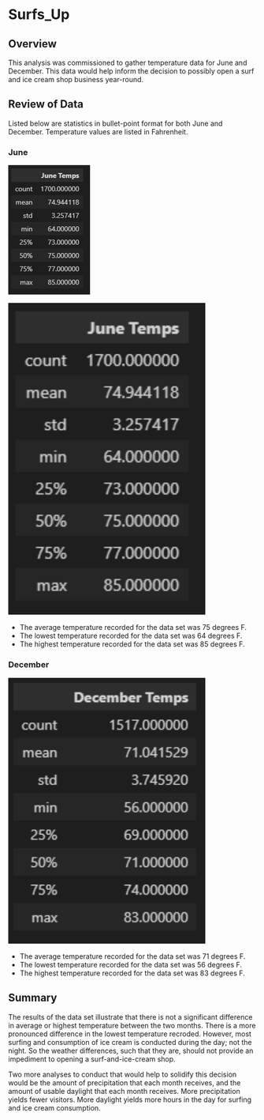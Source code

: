 ﻿# Surfs_Up

## Overview
This analysis was commissioned to gather temperature data for June and December.  This data would help inform the decision to possibly open a surf and ice cream shop business year-round.

## Review of Data
Listed below are statistics in bullet-point format for both June and December.  Temperature values are listed in Fahrenheit.

### June
![JuneTemps](https://github.com/amitchub/surfs_up/blob/main/TempsJune.PNG)

<img src="./TempsJune.png" width=400>

- The average temperature recorded for the data set was 75 degrees F.
- The lowest temperature recorded for the data set was 64 degrees F.
- The highest temperature recorded for the data set was 85 degrees F.

### December
<img src="./TempsDecember.png" width=400>

- The average temperature recorded for the data set was 71 degrees F.
- The lowest temperature recorded for the data set was 56 degrees F.
- The highest temperature recorded for the data set was 83 degrees F.

## Summary
The results of the data set illustrate that there is not a significant difference in average or highest temperature between the two months.  There is a more pronounced difference in the lowest temperature recroded.  However, most surfing and consumption of ice cream is conducted during the day; not the night.  So the weather differences, such that they are, should not provide an impediment to opening a surf-and-ice-cream shop.

Two more analyses to conduct that would help to solidify this decision would be the amount of precipitation that each month receives, and the amount of usable daylight that each month receives.  More precipitation yields fewer visitors.  More daylight yields more hours in the day for surfing and ice cream consumption.
